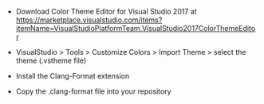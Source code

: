 - Download Color Theme Editor for Visual Studio 2017 at 
https://marketplace.visualstudio.com/items?itemName=VisualStudioPlatformTeam.VisualStudio2017ColorThemeEditor

- VisualStudio > Tools > Customize Colors > Import Theme > select the theme (.vstheme file)

- Install the Clang-Format extension

- Copy the .clang-format file into your repository
